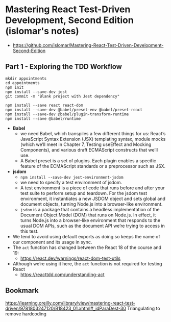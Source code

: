 # Mastering React Test-Driven Development, Second Edition (islomar's notes)
- https://github.com/islomar/Mastering-React-Test-Driven-Development-Second-Edition

## Part 1 - Exploring the TDD Workflow
```
mkdir appointments
cd appointments
npm init
npm install --save-dev jest
git commit -m "Blank project with Jest dependency"

npm install --save react react-dom
npm install --save-dev @babel/preset-env @babel/preset-react
npm install --save-dev @babel/plugin-transform-runtime
npm install --save @babel/runtime
```
- **Babel**
  - we need Babel, which transpiles a few different things for us: React’s JavaScript Syntax Extension (JSX) templating syntax, module mocks (which we’ll meet in Chapter 7, Testing useEffect and Mocking Components), and various draft ECMAScript constructs that we’ll use.
  - A Babel preset is a set of plugins. Each plugin enables a specific feature of the ECMAScript standards or a preprocessor such as JSX.
- **jsdom**
  - `npm install --save-dev jest-environment-jsdom`
  - we need to specify a test environment of jsdom.
  - A test environment is a piece of code that runs before and after your test suite to perform setup and teardown. For the jsdom test environment, it instantiates a new JSDOM object and sets global and document objects, turning Node.js into a browser-like environment.
  - `jsdom` is a package that contains a headless implementation of the Document Object Model (DOM) that runs on Node.js. In effect, it turns Node.js into a browser-like environment that responds to the usual DOM APIs, such as the document API we’re trying to access in this test.
- We tend to avoid using default exports as doing so keeps the name of our component and its usage in sync.
- The `act` function has changed between the React 18 of the course and 19:
  - https://react.dev/warnings/react-dom-test-utils
- Although we’re using it here, the `act` function is not required for testing React
  - https://reacttdd.com/understanding-act

## Bookmark
https://learning.oreilly.com/library/view/mastering-react-test-driven/9781803247120/B18423_01.xhtml#_idParaDest-30
Triangulating to remove hardcoding